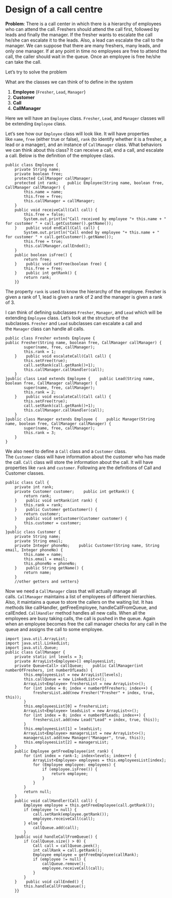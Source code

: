 # Design of a call centre

**Problem**: There is a call center in which there is a hierarchy of employees who can attend the call. Freshers should attend the call first, followed by leads and finally the manager. If the fresher wants to escalate the call he/she can escalate it to the leads. Also, a lead can escalate the call to the manager. We can suppose that there are many freshers, many leads, and only one manager. If at any point in time no employees are free to attend the call, the caller should wait in the queue. Once an employee is free he/she can take the call.

Let’s try to solve the problem

What are the classes we can think of to define in the system

1. **Employee** (`Fresher`, `Lead`, `Manager`)
2. **Customer**
3. **Call**
4. **CallManager**

Here we will have an `Employee` class. `Fresher`, `Lead`, and `Manager` classes will be extending `Employee` class.

Let’s see how our `Employee` class will look like. It will have properties like `name`, `free` (either true or false), `rank` (to identify whether it is a fresher, a lead or a manager), and an instance of `CallManager` class. What behaviors we can think about this class? It can receive a call, end a call, and escalate a call. Below is the definition of the employee class.

```
public class Employee {
    private String name;
    private boolean free;
    protected CallManager callManager;
    protected int rank;    public Employee(String name, boolean free, CallManager callManager) {
        this.name = name;
        this.free = free;
        this.callManager = callManager;
    }
    public void receiveCall(Call call) {
        this.free = false;
        System.out.println("Call received by employee "+ this.name + " for customer " + call.getCustomer().getName());
    }    public void endCall(Call call) {
        System.out.println("Call ended by employee "+ this.name + " for customer " + call.getCustomer().getName());
        this.free = true;
        this.callManager.callEnded();
    }
    public boolean isFree() {
        return free;
    }    public void setFree(boolean free) {
        this.free = free;
    }    public int getRank() {
        return rank;
    }}
```

The property `rank` is used to know the hierarchy of the employee. Fresher is given a rank of 1, lead is given a rank of 2 and the manager is given a rank of 3.

I can think of defining subclasses `Fresher`, `Manager`, and `Lead` which will be extending `Employee` class. Let’s look at the structure of the subclasses. `Fresher` and `Lead` subclasses can escalate a call and the `Manager` class can handle all calls.

```
public class Fresher extends Employee {    
public Fresher(String name, boolean free, CallManager callManager) {
        super(name, free, callManager);
        this.rank = 1;
    }    public void escalateCall(Call call) {
        this.setFree(true);
        call.setRank(call.getRank()+1);
        this.callManager.callHandler(call);
    }
}public class Lead extends Employee {    public Lead(String name, boolean free, CallManager callManager) {
        super(name, free, callManager);
        this.rank = 2;
    }    public void escalateCall(Call call) {
        this.setFree(true);
        call.setRank(call.getRank()+1);
        this.callManager.callHandler(call);
    }
}public class Manager extends Employee {    public Manager(String name, boolean free, CallManager callManager) {
        super(name, free, callManager);
        this.rank = 3;
    }
}
```

We also need to define a `Call` class and a `Customer` class. The `Customer` class will have information about the customer who has made the call. `Call` class will store the information about the call. It will have properties like `rank` and `customer`. Following are the definitions of Call and Customer classes.

```
public class Call {
    private int rank;
    private Customer customer;    public int getRank() {
        return rank;
    }    public void setRank(int rank) {
        this.rank = rank;
    }    public Customer getCustomer() {
        return customer;
    }    public void setCustomer(Customer customer) {
        this.customer = customer;
    }
}public class Customer {
    private String name;
    private String email;
    private Integer phoneNo;    public Customer(String name, String email, Integer phoneNo) {
        this.name = name;
        this.email = email;
        this.phoneNo = phoneNo;
    }    public String getName() {
        return name;
    }
    //other getters and setters}
```

Now we need a `CallManager` class that will actually manage all calls. `CallManager` maintains a list of employees of different hierarchies. Also, it maintains a queue to store the callers on the waiting list. It has methods like callHandler, getFreeEmployee, handleCallFromQueue, and callEnded. `CallHandler` method handles all new calls. When all the employees are busy taking calls, the call is pushed in the queue. Again when an employee becomes free the call manager checks for any call in the queue and assigns the call to some employee.

```
import java.util.ArrayList;
import java.util.LinkedList;
import java.util.Queue;
public class CallManager {
    private static int levels = 3;
    private ArrayList<Employee>[] employeesList;
    private Queue<Call> callQueue;    public CallManager(int numberOfFreshers, int numberOfLeads) {
        this.employeesList = new ArrayList[levels];
        this.callQueue = new LinkedList<>();
        ArrayList<Employee> freshersList = new ArrayList<>();
        for (int index = 0; index < numberOfFreshers; index++) {
            freshersList.add(new Fresher("Fresher" + index, true, this));
        }
        this.employeesList[0] = freshersList;
        ArrayList<Employee> leadsList = new ArrayList<>();
        for (int index = 0; index < numberOfLeads; index++) {
            freshersList.add(new Lead("Lead" + index, true, this));
        }
        this.employeesList[1] = leadsList;
        ArrayList<Employee> managersList = new ArrayList<>();
        managersList.add(new Manager("Manager", true, this));
        this.employeesList[2] = managersList;
    }
    public Employee getFreeEmployee(int rank) {
        for (int index = rank-1; index<levels; index++) {
            ArrayList<Employee> employees = this.employeesList[index];
            for (Employee employee: employees) {
                if (employee.isFree()) {
                    return employee;
                }
            }
        }
        return null;
    }
    public void callHandler(Call call) {
        Employee employee = this.getFreeEmployee(call.getRank());
        if (employee != null) {
            call.setRank(employee.getRank());
            employee.receiveCall(call);
        } else {
            callQueue.add(call);
        }
    }public void handleCallFromQueue() {
        if (callQueue.size() > 0) {
            Call call = callQueue.peek();
            int callRank = call.getRank();
            Employee employee = getFreeEmployee(callRank);
            if (employee != null) {
                callQueue.remove();
                employee.receiveCall(call);
            }
        }
    }    public void callEnded() {
        this.handleCallFromQueue();
    }}
```